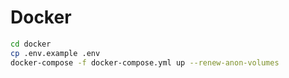 # Docker

```bash
cd docker
cp .env.example .env
docker-compose -f docker-compose.yml up --renew-anon-volumes
```
